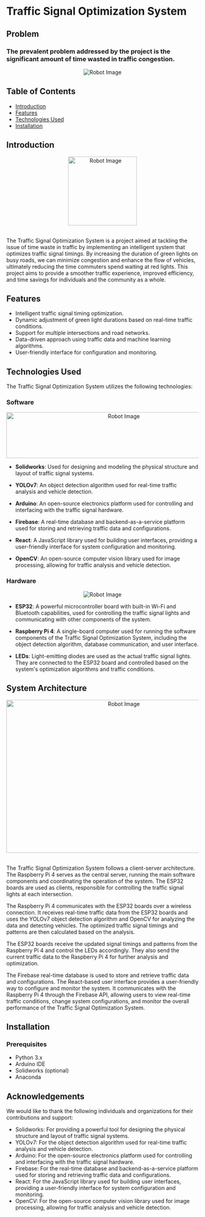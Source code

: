  
# Traffic Signal Optimization System

## Problem
### The prevalent problem addressed by the project is the significant amount of time wasted in traffic congestion.



<div align="center">
  <img src="https://github.com/TXWISSRX/Smart_Traffic_NRW/assets/119014917/ef6f4ea9-9860-4251-abf2-6cdd056bc739" alt="Robot Image">
</div>

## Table of Contents
- [Introduction](#introduction)
- [Features](#features)
- [Technologies Used](#technologies-used)
- [Installation](#installation)

## Introduction


<div align="center">
  <img src="https://github.com/TXWISSRX/Smart_Traffic_NRW/assets/119014917/f9233844-6638-4fb0-b6b0-d5384ccf3805" alt="Robot Image"  height="180">
</div>
<br>

The Traffic Signal Optimization System is a project aimed at tackling the issue of time waste in traffic by implementing an intelligent system that optimizes traffic signal timings. By increasing the duration of green lights on busy roads, we can minimize congestion and enhance the flow of vehicles, ultimately reducing the time commuters spend waiting at red lights. This project aims to provide a smoother traffic experience, improved efficiency, and time savings for individuals and the community as a whole.

## Features
- Intelligent traffic signal timing optimization.
- Dynamic adjustment of green light durations based on real-time traffic conditions.
- Support for multiple intersections and road networks.
- Data-driven approach using traffic data and machine learning algorithms.
- User-friendly interface for configuration and monitoring.

## Technologies Used
The Traffic Signal Optimization System utilizes the following technologies:

### Software


<div align="center">
  <img src="https://github.com/TXWISSRX/Smart_Traffic_NRW/assets/119014917/4bb66328-cdee-490a-84ba-e611507cd757" alt="Robot Image"  width="600" height="120">
</div>

- **Solidworks**: Used for designing and modeling the physical structure and layout of traffic signal systems.

- **YOLOv7**: An object detection algorithm used for real-time traffic analysis and vehicle detection.

- **Arduino**: An open-source electronics platform used for controlling and interfacing with the traffic signal hardware.

- **Firebase**: A real-time database and backend-as-a-service platform used for storing and retrieving traffic data and configurations.

- **React**: A JavaScript library used for building user interfaces, providing a user-friendly interface for system configuration and monitoring.

- **OpenCV**: An open-source computer vision library used for image processing, allowing for traffic analysis and vehicle detection.
### Hardware

<div align="center">
  <img src="https://github.com/TXWISSRX/Smart_Traffic_NRW/assets/119014917/0e446807-b53f-40e9-8862-88d6bce0a30c" alt="Robot Image">
</div>

- **ESP32**: A powerful microcontroller board with built-in Wi-Fi and Bluetooth capabilities, used for controlling the traffic signal lights and communicating with other components of the system.

- **Raspberry Pi 4**: A single-board computer used for running the software components of the Traffic Signal Optimization System, including the object detection algorithm, database communication, and user interface.

- **LEDs**: Light-emitting diodes are used as the actual traffic signal lights. They are connected to the ESP32 board and controlled based on the system's optimization algorithms and traffic conditions.

## System Architecture

<div align="center">
  <img src="https://github.com/TXWISSRX/Smart_Traffic_NRW/assets/119014917/203e7913-a2b0-4e15-a335-1ee17416f7bc" alt="Robot Image"  width="600" height="400">
</div>
<br>

The Traffic Signal Optimization System follows a client-server architecture. The Raspberry Pi 4 serves as the central server, running the main software components and coordinating the operation of the system. The ESP32 boards are used as clients, responsible for controlling the traffic signal lights at each intersection.

The Raspberry Pi 4 communicates with the ESP32 boards over a wireless connection. It receives real-time traffic data from the ESP32 boards and uses the YOLOv7 object detection algorithm and OpenCV for analyzing the data and detecting vehicles. The optimized traffic signal timings and patterns are then calculated based on the analysis.

The ESP32 boards receive the updated signal timings and patterns from the Raspberry Pi 4 and control the LEDs accordingly. They also send the current traffic data to the Raspberry Pi 4 for further analysis and optimization.

The Firebase real-time database is used to store and retrieve traffic data and configurations. The React-based user interface provides a user-friendly way to configure and monitor the system. It communicates with the Raspberry Pi 4 through the Firebase API, allowing users to view real-time traffic conditions, change system configurations, and monitor the overall performance of the Traffic Signal Optimization System.


## Installation
### Prerequisites
- Python 3.x
- Arduino IDE
- Solidworks (optional)
- Anaconda 


## Acknowledgements

We would like to thank the following individuals and organizations for their contributions and support:

- Solidworks: For providing a powerful tool for designing the physical structure and layout of traffic signal systems.
- YOLOv7: For the object detection algorithm used for real-time traffic analysis and vehicle detection.
- Arduino: For the open-source electronics platform used for controlling and interfacing with the traffic signal hardware.
- Firebase: For the real-time database and backend-as-a-service platform used for storing and retrieving traffic data and configurations.
- React: For the JavaScript library used for building user interfaces, providing a user-friendly interface for system configuration and monitoring.
- OpenCV: For the open-source computer vision library used for image processing, allowing for traffic analysis and vehicle detection.

